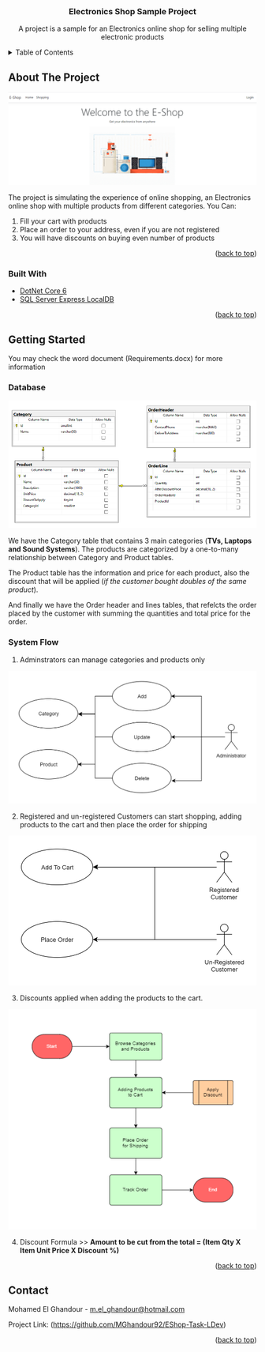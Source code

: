 <div id="top"></div>

<!--
*** I'm using markdown "reference style" links for readability.
*** Reference links are enclosed in brackets [ ] instead of parentheses ( ).
*** See the bottom of this document for the declaration of the reference variables
*** for contributors-url, forks-url, etc. This is an optional, concise syntax you may use.
*** https://www.markdownguide.org/basic-syntax/#reference-style-links
-->

<br />
<div align="center">

  <h3 align="center">Electronics Shop Sample Project</h3>

  <p align="center">
    A project is a sample for an Electronics online shop for selling multiple electronic products
</div>


<!-- TABLE OF CONTENTS -->
<details>
  <summary>Table of Contents</summary>
  <ol>
    <li>
      <a href="#about-the-project">About The Project</a>
      <ul>
        <li><a href="#built-with">Built With</a></li>
      </ul>
    </li>
    <li>
      <a href="#getting-started">Getting Started</a>
      <ul>
        <li><a href="#database">Database</a></li>
        <li><a href="#system-flow">System Flow</a></li>
      </ul>
    </li>
  </ol>
</details>



<!-- ABOUT THE PROJECT -->
## About The Project

![Eshop Home Page][product-screenshot]


The project is simulating the experience of online shopping, an Electronics online shop with multiple products from different categories.
You Can:
1. Fill your cart with products
2. Place an order to your address, even if you are not registered
3. You will have discounts on buying even number of products

<p align="right">(<a href="#top">back to top</a>)</p>



### Built With

* [DotNet Core 6](https://dotnet.microsoft.com/en-us/download/dotnet/6.0)
* [SQL Server Express LocalDB](https://docs.microsoft.com/en-us/sql/database-engine/configure-windows/sql-server-express-localdb?view=sql-server-ver16)

<p align="right">(<a href="#top">back to top</a>)</p>



<!-- GETTING STARTED -->
## Getting Started

You may check the word document (Requirements.docx) for more information

### Database

![DB Diagram][db-diagram]

We have the Category table that contains 3 main categories (**TVs, Laptops and Sound Systems**). The products are categorized by a one-to-many relationship between Category and Product tables.

The Product table has the information and price for each product, also the discount that will be applied (*if the customer bought doubles of the same product*).

And finally we have the Order header and lines tables, that refelcts the order placed by the customer with summing the quantities and total price for the order.

### System Flow

1. Adminstrators can manage categories and products only

![Admin UseCases][admin-usecases]

2. Registered and un-registered Customers can start shopping, adding products to the cart and then place the order for shipping

![Customer UseCases][customers-usecases]

3. Discounts applied when adding the products to the cart.

![Process Flow][flow-process]

4. Discount Formula >> **Amount to be cut from the total = (Item Qty X Item Unit Price X Discount %)**

<p align="right">(<a href="#top">back to top</a>)</p>

<!-- CONTACT -->
## Contact

Mohamed El Ghandour - m.el_ghandour@hotmail.com 

Project Link: (https://github.com/MGhandour92/EShop-Task-LDev)

<p align="right">(<a href="#top">back to top</a>)</p>

<!-- MARKDOWN LINKS & IMAGES -->
<!-- https://www.markdownguide.org/basic-syntax/#reference-style-links -->
[product-screenshot]: README_images/ProductScreen.png
[db-diagram]: README_images/DB_Diagram.png
[admin-usecases]: README_images/Admin_UseCases.png
[customers-usecases]: README_images/Customers_UseCases.png
[flow-process]: README_images/Flow_Chart.png